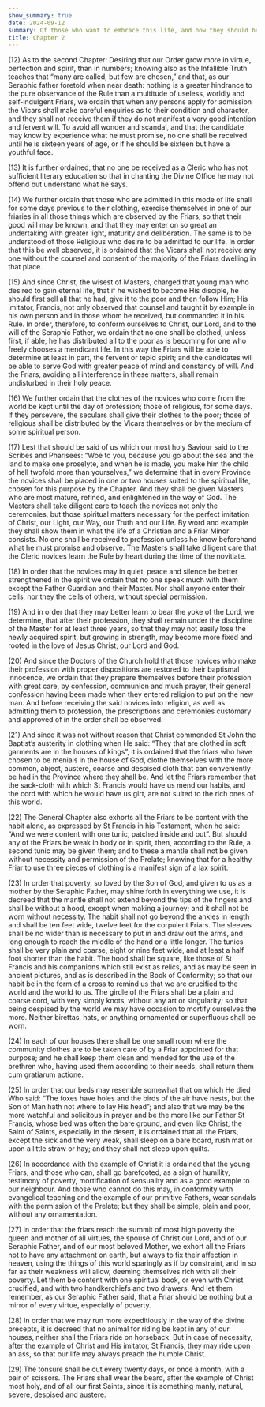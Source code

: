 ```yaml
---
show_summary: true
date: 2024-09-12
summary: Of those who want to embrace this life, and how they should be received.
title: Chapter 2
---
```





(12) As to the second Chapter: Desiring that our Order grow more in virtue, perfection and spirit, than in numbers; knowing also as the Infallible Truth teaches that “many are called, but few are chosen,” and that, as our Seraphic father foretold when near death: nothing is a greater hindrance to the pure observance of the Rule than a multitude of useless, worldly and self-indulgent Friars, we ordain that when any persons apply for admission the Vicars shall make careful enquiries as to their condition and character, and they shall not receive them if they do not manifest a very good intention and fervent will. To avoid all wonder and scandal, and that the candidate may know by experience what he must promise, no one shall be received until he is sixteen years of age, or if he should be sixteen but have a youthful face.

(13) It is further ordained, that no one be received as a Cleric who has not sufficient literary education so that in chanting the Divine Office he may not offend but understand what he says.

(14) We further ordain that those who are admitted in this mode of life shall for some days previous to their clothing, exercise themselves in one of our friaries in all those things which are observed by the Friars, so that their good will may be known, and that they may enter on so great an undertaking with greater light, maturity and deliberation. The same is to be understood of those Religious who desire to be admitted to our life. In order that this be well observed, it is ordained that the Vicars shall not receive any one without the counsel and consent of the majority of the Friars dwelling in that place.

(15) And since Christ, the wisest of Masters, charged that young man who desired to gain eternal life, that if he wished to become His disciple, he should first sell all that he had, give it to the poor and then follow Him; His imitator, Francis, not only observed that counsel and taught it by example in his own person and in those whom he received, but commanded it in his Rule. In order, therefore, to conform ourselves to Christ, our Lord, and to the will of the Seraphic Father, we ordain that no one shall be clothed, unless first, if able, he has distributed all to the poor as is becoming for one who freely chooses a mendicant life. In this way the Friars will be able to determine at least in part, the fervent or tepid spirit; and the candidates will be able to serve God with greater peace of mind and constancy of will. And the Friars, avoiding all interference in these matters, shall remain undisturbed in their holy peace.

(16) We further ordain that the clothes of the novices who come from the world be kept until the day of profession; those of religious, for some days. If they persevere, the seculars shall give their clothes to the poor; those of religious shall be distributed by the Vicars themselves or by the medium of some spiritual person.

(17) Lest that should be said of us which our most holy Saviour said to the Scribes and Pharisees: “Woe to you, because you go about the sea and the land to make one proselyte, and when he is made, you make him the child of hell twofold more than yourselves,” we determine that in every Province the novices shall be placed in one or two houses suited to the spiritual life, chosen for this purpose by the Chapter. And they shall be given Masters who are most mature, refined, and enlightened in the way of God. The Masters shall take diligent care to teach the novices not only the ceremonies, but those spiritual matters necessary for the perfect imitation of Christ, our Light, our Way, our Truth and our Life. By word and example they shall show them in what the life of a Christian and a Friar Minor consists. No one shall be received to profession unless he know beforehand what he must promise and observe. The Masters shall take diligent care that the Cleric novices learn the Rule by heart during the time of the novitiate.

(18) In order that the novices may in quiet, peace and silence be better strengthened in the spirit we ordain that no one speak much with them except the Father Guardian and their Master. Nor shall anyone enter their cells, nor they the cells of others, without special permission.

(19) And in order that they may better learn to bear the yoke of the Lord, we determine, that after their profession, they shall remain under the discipline of the Master for at least three years, so that they may not easily lose the newly acquired spirit, but growing in strength, may become more fixed and rooted in the love of Jesus Christ, our Lord and God.

(20) And since the Doctors of the Church hold that those novices who make their profession with proper dispositions are restored to their baptismal innocence, we ordain that they prepare themselves before their profession with great care, by confession, communion and much prayer, their general confession having been made when they entered religion to put on the new man. And before receiving the said novices into religion, as well as admitting them to profession, the prescriptions and ceremonies customary and approved of in the order shall be observed.

(21) And since it was not without reason that Christ commended St John the Baptist’s austerity in clothing when He said: “They that are clothed in soft garments are in the houses of kings”, it is ordained that the friars who have chosen to be menials in the house of God, clothe themselves with the more common, abject, austere, coarse and despised cloth that can conveniently be had in the Province where they shall be. And let the Friars remember that the sack-cloth with which St Francis would have us mend our habits, and the cord with which he would have us girt, are not suited to the rich ones of this world.

(22) The General Chapter also exhorts all the Friars to be content with the habit alone, as expressed by St Francis in his Testament, when he said: “And we were content with one tunic, patched inside and out”. But should any of the Friars be weak in body or in spirit, then, according to the Rule, a second tunic may be given them; and to these a mantle shall not be given without necessity and permission of the Prelate; knowing that for a healthy Friar to use three pieces of clothing is a manifest sign of a lax spirit.

(23) In order that poverty, so loved by the Son of God, and given to us as a mother by the Seraphic Father, may shine forth in everything we use, it is decreed that the mantle shall not extend beyond the tips of the fingers and shall be without a hood, except when making a journey; and it shall not be worn without necessity. The habit shall not go beyond the ankles in length and shall be ten feet wide, twelve feet for the corpulent Friars. The sleeves shall be no wider than is necessary to put in and draw out the arms, and long enough to reach the middle of the hand or a little longer. The tunics shall be very plain and coarse, eight or nine feet wide, and at least a half foot shorter than the habit. The hood shall be square, like those of St Francis and his companions which still exist as relics, and as may be seen in ancient pictures, and as is described in the Book of Conformity; so that our habit be in the form of a cross to remind us that we are crucified to the world and the world to us. The girdle of the Friars shall be a plain and coarse cord, with very simply knots, without any art or singularity; so that being despised by the world we may have occasion to mortify ourselves the more. Neither birettas, hats, or anything ornamented or superfluous shall be worn.

(24) In each of our houses there shall be one small room where the community clothes are to be taken care of by a Friar appointed for that purpose; and he shall keep them clean and mended for the use of the brethren who, having used them according to their needs, shall return them cum gratiarum actione.

(25) In order that our beds may resemble somewhat that on which He died Who said: “The foxes have holes and the birds of the air have nests, but the Son of Man hath not where to lay His head”; and also that we may be the more watchful and solicitous in prayer and be the more like our Father St Francis, whose bed was often the bare ground, and even like Christ, the Saint of Saints, especially in the desert, it is ordained that all the Friars, except the sick and the very weak, shall sleep on a bare board, rush mat or upon a little straw or hay; and they shall not sleep upon quilts.

(26) In accordance with the example of Christ it is ordained that the young Friars, and those who can, shall go barefooted, as a sign of humility, testimony of poverty, mortification of sensuality and as a good example to our neighbour. And those who cannot do this may, in conformity with evangelical teaching and the example of our primitive Fathers, wear sandals with the permission of the Prelate; but they shall be simple, plain and poor, without any ornamentation.

(27) In order that the friars reach the summit of most high poverty the queen and mother of all virtues, the spouse of Christ our Lord, and of our Seraphic Father, and of our most beloved Mother, we exhort all the Friars not to have any attachment on earth, but always to fix their affection in heaven, using the things of this world sparingly as if by constraint, and in so far as their weakness will allow, deeming themselves rich with all their poverty. Let them be content with one spiritual book, or even with Christ crucified, and with two handkerchiefs and two drawers. And let them remember, as our Seraphic Father said, that a Friar should be nothing but a mirror of every virtue, especially of poverty.

(28) In order that we may run more expeditiously in the way of the divine precepts, it is decreed that no animal for riding be kept in any of our houses, neither shall the Friars ride on horseback. But in case of necessity, after the example of Christ and His imitator, St Francis, they may ride upon an ass, so that our life may always preach the humble Christ.

(29) The tonsure shall be cut every twenty days, or once a month, with a pair of scissors. The Friars shall wear the beard, after the example of Christ most holy, and of all our first Saints, since it is something manly, natural, severe, despised and austere.
